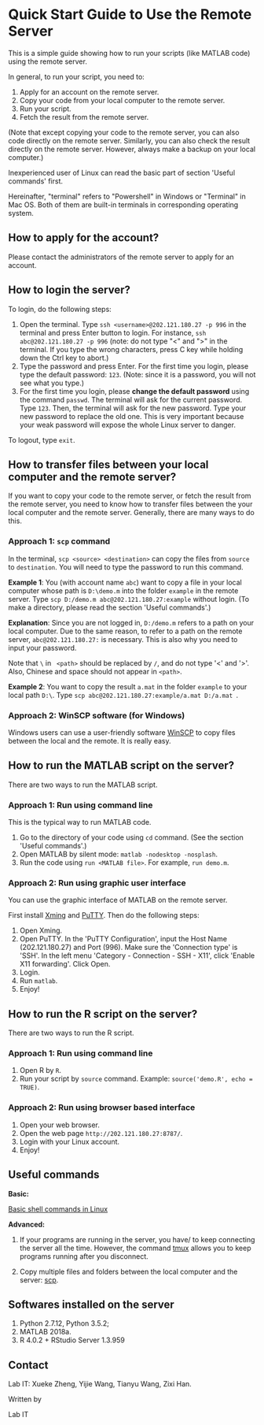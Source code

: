 
# Quick Start Guide to Use the Remote Server
This is a simple guide showing how to run your scripts (like MATLAB code) using the remote server. 

In general, to run your script, you need to:

1. Apply for an account on the remote server.
2. Copy your code from your local computer to the remote server.
3. Run your script.
4. Fetch the result from the remote server.

(Note that except copying your code to the remote server, you can also code directly on the remote server. Similarly, you can also check the result directly on the remote server. However, always make a backup on your local computer.)

Inexperienced user of Linux can read the basic part of section 'Useful commands' first.

Hereinafter, "terminal" refers to "Powershell" in Windows or "Terminal" in Mac OS. Both of them are built-in terminals in corresponding operating system.

## How to apply for the account?
Please contact the administrators of the remote server to apply for an account.

## How to login the server?

To login, do the following steps:

1. Open the terminal. Type `ssh <username>@202.121.180.27 -p 996` in the terminal and press Enter button to login. For instance, `ssh abc@202.121.180.27 -p 996` (note: do not type "<" and ">" in the terminal. If you type the wrong characters, press C key while holding down the Ctrl key to abort.)
2. Type the password and press Enter. For the first time you login, please type the default password: `123`. (Note: since it is a password, you will not see what you type.) 
3. For the first time you login, please **change the default password** using the command `passwd`. The terminal will ask for the current password. Type `123`. Then, the terminal will ask for the new password. Type your new password to replace the old one. This is very important because your weak password will expose the whole Linux server to danger.

To logout, type `exit`.

## How to transfer files between your local computer and the remote server?
If you want to copy your code to the remote server, or fetch the result from the remote server, you need to know how to transfer files between the your local computer and the remote server. Generally, there are many ways to do this. 

### Approach 1: `scp` command

In the terminal, `scp <source> <destination>` can copy the files from `source` to `destination`. You will need to type the password to run this command. 

**Example 1**: You (with account name `abc`) want to copy a file in your local computer whose path is `D:\demo.m` into the folder `example` in the remote server. Type `scp D:/demo.m abc@202.121.180.27:example` without login. (To make a directory, please read the section 'Useful commands'.)

**Explanation**: Since you are not logged in, `D:/demo.m` refers to a path on your local computer. Due to the same reason, to refer to a path on the remote server, `abc@202.121.180.27:` is necessary. This is also why you need to input your password. 

Note that `\` in ` <path>` should be replaced by `/`, and do not type '<' and '>'. Also, Chinese and space should not appear in `<path>`. 

**Example 2**: You want to copy the result `a.mat` in the folder `example` to your local path `D:\`. Type `scp abc@202.121.180.27:example/a.mat D:/a.mat `.

### Approach 2: WinSCP software (for Windows)

Windows users can use a user-friendly software [WinSCP](https://winscp.net/eng/index.php) to copy files between the local and the remote. It is really easy.

## How to run the MATLAB script on the server?
There are two ways to run the MATLAB script.

### Approach 1: Run using command line

This is the typical way to run MATLAB code.

1. Go to the directory of your code using `cd` command. (See the section 'Useful commands'.)
2. Open MATLAB by silent mode: `matlab -nodesktop -nosplash`.
3. Run the code using `run <MATLAB file>`. For example, `run demo.m`. 

### Approach 2: Run using graphic user interface

You can use the graphic interface of MATLAB on the remote server. 

First install [Xming](https://sourceforge.net/projects/xming/) and [PuTTY](https://www.chiark.greenend.org.uk/~sgtatham/putty/). Then do the following steps:

1. Open Xming.
2. Open PuTTY. In the 'PuTTY Configuration', input the Host Name (202.121.180.27) and Port (996). Make sure the 'Connection type' is 'SSH'. In the left menu 'Category - Connection - SSH - X11', click 'Enable X11 forwarding'. Click Open.
3. Login.
4. Run `matlab`.
5. Enjoy!

## How to run the R script on the server?

There are two ways to run the R script.

### Approach 1: Run using command line

1. Open R by `R`.
2. Run your script by `source` command. Example: `source('demo.R', echo = TRUE)`.

### Approach 2: Run using browser based interface

1. Open your web browser.
2. Open the web page `http://202.121.180.27:8787/`.
3. Login with your Linux account.
4. Enjoy!

## Useful commands

**Basic:**

[Basic shell commands in Linux](https://www.geeksforgeeks.org/basic-shell-commands-in-linux/)

**Advanced:**

1. If your programs are running in the server, you have/ to keep connecting the server all the time. However, the command [tmux](https://www.ocf.berkeley.edu/~ckuehl/tmux/) allows you to keep programs running after you disconnect. 

2. Copy multiple files and folders between the local computer and the server: [scp](https://linuxhandbook.com/scp-command/). 

## Softwares installed on the server
1. Python 2.7.12, Python 3.5.2;
2. MATLAB 2018a.
3. R 4.0.2 + RStudio Server 1.3.959

## Contact 
Lab IT: Xueke Zheng, Yijie Wang, Tianyu Wang, Zixi Han.






Written by 

Lab IT
